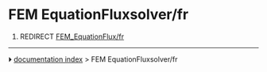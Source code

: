 # FEM EquationFluxsolver/fr
1.  REDIRECT [FEM_EquationFlux/fr](FEM_EquationFlux/fr.md)



---
⏵ [documentation index](../README.md) > FEM EquationFluxsolver/fr
